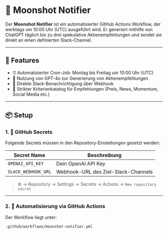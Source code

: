 # 🌙 Moonshot Notifier

Der **Moonshot Notifier** ist ein automatisierter GitHub Actions Workflow, der werktags um 10:00 Uhr (UTC) ausgeführt wird. Er generiert mithilfe von ChatGPT täglich bis zu drei spekulative Aktienempfehlungen und sendet sie direkt an einen definierten Slack-Channel.

---

## 🚀 Features

- ⏰ Automatisierter Cron-Job: Montag bis Freitag um 10:00 Uhr (UTC)
- 🧠 Nutzung von GPT-4o zur Generierung von Aktienempfehlungen
- 💬 Direkte Slack-Benachrichtigung über Webhook
- 🧾 Strikter Kriterienkatalog für Empfehlungen (Preis, News, Momentum, Social Media etc.)

---

## 📦 Setup

### 1. 🔑 GitHub Secrets

Folgende Secrets müssen in den Repository-Einstellungen gesetzt werden:

| Secret Name        | Beschreibung                                 |
|--------------------|----------------------------------------------|
| `OPENAI_API_KEY`   | Dein OpenAI API Key                          |
| `SLACK_WEBHOOK_URL`| Webhook-URL des Ziel-Slack-Channels          |

> ⚙️ → Repository → Settings → Secrets → Actions → `New repository secret`

---

### 2. 🔁 Automatisierung via GitHub Actions

Der Workflow liegt unter:

```bash
.github/workflows/moonshot-notifier.yml
